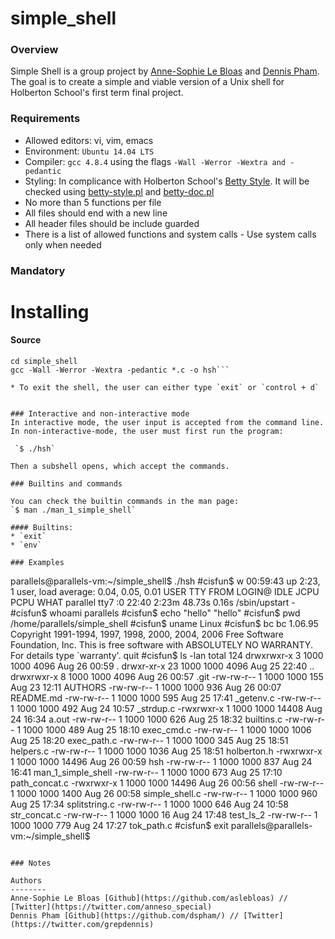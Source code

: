 simple_shell
============

### Overview
Simple Shell is a group project by [Anne-Sophie Le Bloas](https://github.com/aslebloas) and [Dennis Pham](https://github.com/dspham/). The goal is to create a simple and viable version of a Unix shell for Holberton School's first term final project.

### Requirements
* Allowed editors: vi, vim, emacs
* Environment: `Ubuntu 14.04 LTS`
* Compiler: `gcc 4.8.4` using the flags `-Wall -Werror -Wextra and -pedantic`
* Styling: In complicance with Holberton School's [Betty Style](https://github.com/holbertonschool/Betty/wiki). It will be checked using [betty-style.pl](https://github.com/holbertonschool/Betty/blob/master/betty-style.pl) and [betty-doc.pl](https://github.com/holbertonschool/Betty/blob/master/betty-doc.pl)
* No more than 5 functions per file
* All files should end with a new line
* All header files should be include guarded
* There is a list of allowed functions and system calls - Use system calls only when needed

### Mandatory





Installing
==========
#### Source
```git clone git@github.com:dspham/simple_shell.git
cd simple_shell
gcc -Wall -Werror -Wextra -pedantic *.c -o hsh```

* To exit the shell, the user can either type `exit` or `control + d`


### Interactive and non-interactive mode
In interactive mode, the user input is accepted from the command line.
In non-interactive-mode, the user must first run the program:

 `$ ./hsh`

Then a subshell opens, which accept the commands.

### Builtins and commands

You can check the builtin commands in the man page:
`$ man ./man_1_simple_shell`

#### Builtins:
* `exit`
* `env`

### Examples
```
parallels@parallels-vm:~/simple_shell$ ./hsh
#cisfun$ w
 00:59:43 up  2:23,  1 user,  load average: 0.04, 0.05, 0.01
USER     TTY      FROM             LOGIN@   IDLE   JCPU   PCPU WHAT
parallel tty7     :0               22:40    2:23m 48.73s  0.16s /sbin/upstart -
#cisfun$ whoami
parallels
#cisfun$ echo "hello"
"hello"
#cisfun$ pwd
/home/parallels/simple_shell
#cisfun$ uname
Linux
#cisfun$ bc
bc 1.06.95
Copyright 1991-1994, 1997, 1998, 2000, 2004, 2006 Free Software Foundation, Inc.
This is free software with ABSOLUTELY NO WARRANTY.
For details type `warranty'.
quit
#cisfun$ ls -lan
total 124
drwxrwxr-x  3 1000 1000  4096 Aug 26 00:59 .
drwxr-xr-x 23 1000 1000  4096 Aug 25 22:40 ..
drwxrwxr-x  8 1000 1000  4096 Aug 26 00:57 .git
-rw-rw-r--  1 1000 1000   155 Aug 23 12:11 AUTHORS
-rw-rw-r--  1 1000 1000   936 Aug 26 00:07 README.md
-rw-rw-r--  1 1000 1000   595 Aug 25 17:41 _getenv.c
-rw-rw-r--  1 1000 1000   492 Aug 24 10:57 _strdup.c
-rwxrwxr-x  1 1000 1000 14408 Aug 24 16:34 a.out
-rw-rw-r--  1 1000 1000   626 Aug 25 18:32 builtins.c
-rw-rw-r--  1 1000 1000   489 Aug 25 18:10 exec_cmd.c
-rw-rw-r--  1 1000 1000  1006 Aug 25 18:20 exec_path.c
-rw-rw-r--  1 1000 1000   345 Aug 25 18:51 helpers.c
-rw-rw-r--  1 1000 1000  1036 Aug 25 18:51 holberton.h
-rwxrwxr-x  1 1000 1000 14496 Aug 26 00:59 hsh
-rw-rw-r--  1 1000 1000   837 Aug 24 16:41 man_1_simple_shell
-rw-rw-r--  1 1000 1000   673 Aug 25 17:10 path_concat.c
-rwxrwxr-x  1 1000 1000 14496 Aug 26 00:56 shell
-rw-rw-r--  1 1000 1000  1400 Aug 26 00:58 simple_shell.c
-rw-rw-r--  1 1000 1000   960 Aug 25 17:34 splitstring.c
-rw-rw-r--  1 1000 1000   646 Aug 24 10:58 str_concat.c
-rw-rw-r--  1 1000 1000    16 Aug 24 17:48 test_ls_2
-rw-rw-r--  1 1000 1000   779 Aug 24 17:27 tok_path.c
#cisfun$ exit
parallels@parallels-vm:~/simple_shell$
```

### Notes

Authors
--------
Anne-Sophie Le Bloas [Github](https://github.com/aslebloas) // [Twitter](https://twitter.com/anneso_special)
Dennis Pham [Github](https://github.com/dspham/) // [Twitter](https://twitter.com/grepdennis)
